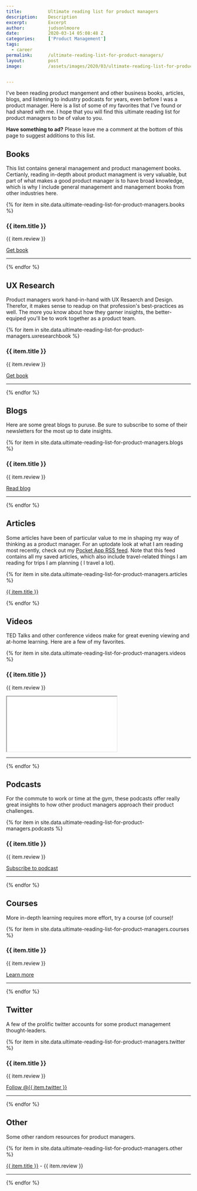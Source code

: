 ```yaml
---
title:			Ultimate reading list for product managers
description:	Description
excerpt:		Excerpt
author:			judsonlmoore
date:			2020-03-14 05:08:48 Z
categories:		['Product Management']
tags:			
  - career
permalink:		/ultimate-reading-list-for-product-managers/
layout:			post
image:			/assets/images/2020/03/ultimate-reading-list-for-product-managers.jpg


---
```



I've been reading product mangement and other business books, articles, blogs, and listening to industry podcasts for years, even before I was a product manager. Here is a list of some of my favorites that I've found or had shared with me. I hope that you will find this ultimate reading list for product managers to be of value to you. 

**Have something to ad?** Please leave me a comment at the bottom of this page to suggest additions to this list. 

## Books

This list contains general management and product management books. Certianly, reading in-depth about product managment is very valuable, but part of what makes a good product manager is to have broad knowledge, which is why I include general management and management books from other industries here.

{% for item in site.data.ultimate-reading-list-for-product-managers.books %}
<h3 class="h5">{{ item.title }}</h3>
<p>{{ item.review }}</p>
<a href="{{ item.url }}" class="btn btn-primary" target="_blank">Get book</a>
<hr>
{% endfor %}

## UX Research

Product managers work hand-in-hand with UX Resaerch and Design. Therefor, it makes sense to readup on that profession's best-practices as well. The more you know about how they garner insights, the better-equiped you'll be to work together as a product team.

{% for item in site.data.ultimate-reading-list-for-product-managers.uxresearchbook %}
<h3 class="h5">{{ item.title }}</h3>
<p>{{ item.review }}</p>
<a href="{{ item.url }}" class="btn btn-primary" target="_blank">Get book</a>
<hr>
{% endfor %}

## Blogs

Here are some great blogs to puruse. Be sure to subscribe to some of their newsletters for the most up to date insights. 

{% for item in site.data.ultimate-reading-list-for-product-managers.blogs %}
<h3 class="h5">{{ item.title }}</h3>
<p>{{ item.review }}</p>
<a href="{{ item.url }}" class="btn btn-primary" target="_blank">Read blog</a>
<hr>
{% endfor %}

## Articles

Some articles have been of particular value to me in shaping my way of thinking as a product manager. For an uptodate look at what I am reading most recently, check out my [Pocket App RSS feed](https://getpocket.com/users/judsonlmoore/feed/all). Note that this feed contains all my saved articles, which also include travel-related things I am reading for trips I am planning ( I travel a lot). 

{% for item in site.data.ultimate-reading-list-for-product-managers.articles %}
<p><a href="{{ item.url }}" target="_blank">{{ item.title }}</a></p>
{% endfor %}

## Videos

TED Talks and other conference videos make for great evening viewing and at-home learning. Here are a few of my favorites. 

{% for item in site.data.ultimate-reading-list-for-product-managers.videos %}
<h3 class="h5">{{ item.title }}</h3>
<p>{{ item.review }}</p>
<div class="embed-responsive embed-responsive-16by9">
  <iframe class="embed-responsive-item" src="{{ item.url }}" allowfullscreen></iframe>
</div>
<hr>
{% endfor %}

## Podcasts

For the commute to work or time at the gym, these podcasts offer really great insights to how other product managers approach their product challenges. 

{% for item in site.data.ultimate-reading-list-for-product-managers.podcasts %}
<h3 class="h5">{{ item.title }}</h3>
<p>{{ item.review }}</p>
<p><a href="{{ item.url }}" class="btn btn-primary" target="_blank">Subscribe to podcast</a></p>
<hr>
{% endfor %}

## Courses

More in-depth learning requires more effort, try a course (of course)!

{% for item in site.data.ultimate-reading-list-for-product-managers.courses %}
<h3 class="h5">{{ item.title }}</h3>
<p>{{ item.review }}</p>
<p><a href="{{ item.url }}" class="btn btn-primary" target="_blank">Learn more</a></p>
<hr>
{% endfor %}

## Twitter

A few of the prolific twitter accounts for some product management thought-leaders. 

{% for item in site.data.ultimate-reading-list-for-product-managers.twitter %}
<h3 class="h5">{{ item.title }}</h3>
<p>{{ item.review }}</p>
<p><a href="https://twitter.com/{{ item.twitter }}?ref_src=twsrc%5Etfw" class="twitter-follow-button" data-size="large" data-show-count="false">Follow @{{ item.twitter }}</a><script async src="https://platform.twitter.com/widgets.js" charset="utf-8"></script></p>
<hr>
{% endfor %}

## Other

Some other random resources for product managers. 

{% for item in site.data.ultimate-reading-list-for-product-managers.other %}
<p><a href="{{ item.url }}" target="_blank">{{ item.title }}</a> - {{ item.review }}</p>
<hr>
{% endfor %}